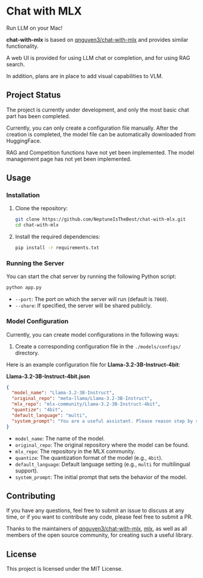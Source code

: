 # Chat with MLX

Run LLM on your Mac!

**chat-with-mlx** is based on [qnguyen3/chat-with-mlx](https://github.com/qnguyen3/chat-with-mlx) and provides similar functionality.

A web UI is provided for using LLM chat or completion, and for using RAG search. 

In addition, plans are in place to add visual capabilities to VLM. 

## Project Status

The project is currently under development, and only the most basic chat part has been completed.

Currently, you can only create a configuration file manually. After the creation is completed, the model file can be automatically downloaded from HuggingFace.

RAG and Competition functions have not yet been implemented. The model management page has not yet been implemented.

## Usage

### Installation

1. Clone the repository:
   ```bash
   git clone https://github.com/NeptuneIsTheBest/chat-with-mlx.git
   cd chat-with-mlx
   ```

2. Install the required dependencies:
   ```bash
   pip install -r requirements.txt
   ```

### Running the Server

You can start the chat server by running the following Python script:

```bash
python app.py
```

- `--port`: The port on which the server will run (default is `7860`).
- `--share`: If specified, the server will be shared publicly.

### Model Configuration

Currently, you can create model configurations in the following ways:

1. Create a corresponding configuration file in the `./models/configs/` directory.

Here is an example configuration file for **Llama-3.2-3B-Instruct-4bit**:

**Llama-3.2-3B-Instruct-4bit.json**
```json
{
  "model_name": "Llama-3.2-3B-Instruct",
  "original_repo": "meta-llama/Llama-3.2-3B-Instruct",
  "mlx_repo": "mlx-community/Llama-3.2-3B-Instruct-4bit",
  "quantize": "4bit",
  "default_language": "multi",
  "system_prompt": "You are a useful assistant. Please reason step by step."
}
```

- `model_name`: The name of the model.
- `original_repo`: The original repository where the model can be found.
- `mlx_repo`: The repository in the MLX community.
- `quantize`: The quantization format of the model (e.g., `4bit`).
- `default_language`: Default language setting (e.g., `multi` for multilingual support).
- `system_prompt`: The initial prompt that sets the behavior of the model.

## Contributing

If you have any questions, feel free to submit an issue to discuss at any time, or if you want to contribute any code, please feel free to submit a PR.

Thanks to the maintainers of [qnguyen3/chat-with-mlx](https://github.com/qnguyen3/chat-with-mlx), [mlx](https://github.com/ml-explore/mlx), as well as all members of the open source community, for creating such a useful library.

## License

This project is licensed under the MIT License.